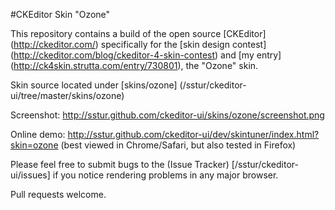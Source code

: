 #CKEditor Skin "Ozone"

This repository contains a build of the open source [CKEditor] (http://ckeditor.com/) specifically for the
[skin design contest] (http://ckeditor.com/blog/ckeditor-4-skin-contest) and [my entry]
(http://ck4skin.strutta.com/entry/730801), the "Ozone" skin.

Skin source located under [skins/ozone] (/sstur/ckeditor-ui/tree/master/skins/ozone)

Screenshot:
http://sstur.github.com/ckeditor-ui/skins/ozone/screenshot.png

Online demo:
http://sstur.github.com/ckeditor-ui/dev/skintuner/index.html?skin=ozone
(best viewed in Chrome/Safari, but also tested in Firefox)

Please feel free to submit bugs to the (Issue Tracker) [/sstur/ckeditor-ui/issues] if you notice
rendering problems in any major browser.

Pull requests welcome.
